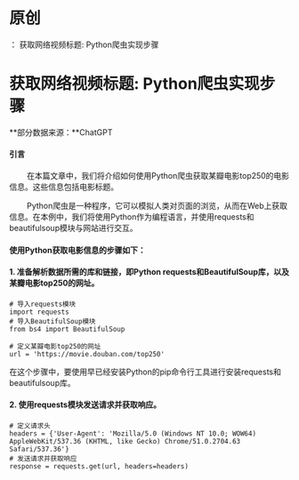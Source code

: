 # 原创
：  获取网络视频标题: Python爬虫实现步骤

# 获取网络视频标题: Python爬虫实现步骤

**部分数据来源：**ChatGPT

#### 引言

        在本篇文章中，我们将介绍如何使用Python爬虫获取某瓣电影top250的电影信息。这些信息包括电影标题。

        Python爬虫是一种程序，它可以模拟人类对页面的浏览，从而在Web上获取信息。在本例中，我们将使用Python作为编程语言，并使用requests和beautifulsoup模块与网站进行交互。

#### 使用Python获取电影信息的步骤如下：

#### 1. 准备解析数据所需的库和链接，即Python requests和BeautifulSoup库，以及某瓣电影top250的网址。

```
# 导入requests模块
import requests
# 导入BeautifulSoup模块
from bs4 import BeautifulSoup

# 定义某瓣电影top250的网址
url = 'https://movie.douban.com/top250'

```

在这个步骤中，要使用早已经安装Python的pip命令行工具进行安装requests和beautifulsoup库。

#### 2. 使用requests模块发送请求并获取响应。

```
# 定义请求头
headers = {'User-Agent': 'Mozilla/5.0 (Windows NT 10.0; WOW64) AppleWebKit/537.36 (KHTML, like Gecko) Chrome/51.0.2704.63 Safari/537.36'}
# 发送请求并获取响应
response = requests.get(url, headers=headers)

```

